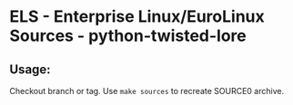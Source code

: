 # ELS - Enterprise Linux/EuroLinux Sources - python-twisted-lore
 
## Usage:
  Checkout branch or tag. Use `make sources` to recreate  SOURCE0 archive.
